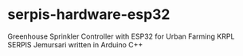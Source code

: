 ﻿# serpis-hardware-esp32

 Greenhouse Sprinkler Controller with ESP32 for Urban Farming KRPL SERPIS Jemursari written in Arduino C++
